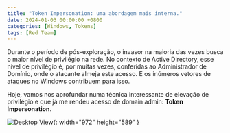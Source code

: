 ```yaml
---
title: "Token Impersonation: uma abordagem mais interna."
date: 2024-01-03 00:00:00 +0800
categories: [Windows, Tokens]
tags: [Red Team]
---
```


Durante o período de pós-exploração, o invasor na maioria das vezes busca o maior nível de privilégio na rede. No contexto de Active Directory, esse nível de privilégio é, por muitas vezes, conferidas ao Administrador de Domínio, onde o atacante almeja este acesso. E os inúmeros vetores de ataques no Windows contribuem para isso.

Hoje, vamos nos aprofundar numa técnica interessante de elevação de privilégio e que já me rendeu acesso de domain admin: **Token Impersonation**.

![Desktop View](https://i.imgur.com/xzmWmIJ.png){: width="972" height="589" }
